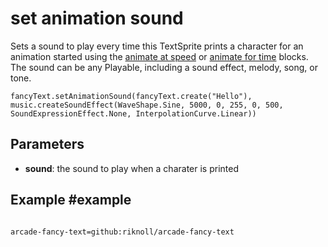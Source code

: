 # set animation sound

Sets a sound to play every time this TextSprite prints a character for an animation started using the [animate at speed](./animate-at-speed) or [animate for time](./animate-for-time) blocks. The sound can be any Playable, including a sound effect, melody, song, or tone.

```sig
fancyText.setAnimationSound(fancyText.create("Hello"), music.createSoundEffect(WaveShape.Sine, 5000, 0, 255, 0, 500, SoundExpressionEffect.None, InterpolationCurve.Linear))
```

## Parameters

* **sound**: the sound to play when a charater is printed

## Example #example


```blocks

```

```package
arcade-fancy-text=github:riknoll/arcade-fancy-text
```